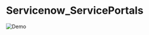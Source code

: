 # Servicenow_ServicePortals

![Demo](https://github.com/Her0Zer0/Servicenow_ServicePortals/blob/main/demo.PNG)
